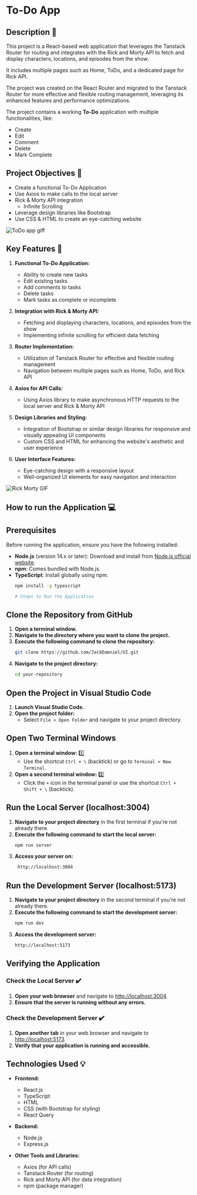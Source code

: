 # **To-Do App**

## **Description** 📝
This project is a React-based web application that leverages the Tanstack Router for routing and integrates with the Rick and Morty API to fetch and display characters, locations, and episodes from the show.

It includes multiple pages such as Home, ToDo, and a dedicated page for Rick API.

The project was created on the React Router and migrated to the Tanstack Router for more effective and flexible routing management, leveraging its enhanced features and performance optimizations. 

The project contains a working **To-Do** application with multiple functionalities, like:
  - Create
  - Edit
  - Comment
  - Delete
  - Mark Complete

## **Project Objectives** 📌

- Create a functional To-Do Application
- Use Axios to make calls to the local server
- Rick & Morty API integration
  - Infinite Scrolling
- Leverage design libraries like Bootstrap
- Use CSS & HTML to create an eye-catching website

![ToDo app giff](https://github.com/JackDamniel/UI/assets/98555418/a216d843-3274-4060-b328-8d893c8808dd)

## Key Features 📜

1. **Functional To-Do Application:**
   - Ability to create new tasks
   - Edit existing tasks
   - Add comments to tasks
   - Delete tasks
   - Mark tasks as complete or incomplete

2. **Integration with Rick & Morty API:**
   - Fetching and displaying characters, locations, and episodes from the show
   - Implementing infinite scrolling for efficient data fetching

3. **Router Implementation:**
   - Utilization of Tanstack Router for effective and flexible routing management
   - Navigation between multiple pages such as Home, ToDo, and Rick API

4. **Axios for API Calls:**
   - Using Axios library to make asynchronous HTTP requests to the local server and Rick & Morty API

5. **Design Libraries and Styling:**
   - Integration of Bootstrap or similar design libraries for responsive and visually appealing UI components
   - Custom CSS and HTML for enhancing the website's aesthetic and user experience

6. **User Interface Features:**
   - Eye-catching design with a responsive layout
   - Well-organized UI elements for easy navigation and interaction
  
![Rick Morty GIF](https://github.com/JackDamniel/UI/assets/98555418/49375d72-e289-41e1-a908-4967a725a4e3)


  ## How to run the Application 💻
  ## Prerequisites

Before running the application, ensure you have the following installed:

- **Node.js** (version 14.x or later): Download and install from [Node.js official website](https://nodejs.org/).
- **npm**: Comes bundled with Node.js.
- **TypeScript**: Install globally using npm.
  ```bash
  npm install -g typescript

  # Steps to Run the Application
  
## Clone the Repository from GitHub

1. **Open a terminal window.**
2. **Navigate to the directory where you want to clone the project.**
3. **Execute the following command to clone the repository:**
   ```bash
   git clone https://github.com/JackDamniel/UI.git
4. **Navigate to the project directory:** 
    ```bash
    cd your-repository

## Open the Project in Visual Studio Code

1. **Launch Visual Studio Code.**
2. **Open the project folder:**
   - Select `File > Open Folder` and navigate to your project directory.

## Open Two Terminal Windows

1. **Open a terminal window:** 1️⃣
   - Use the shortcut `Ctrl + \` (backtick) or go to `Terminal > New Terminal`.
2. **Open a second terminal window:** 2️⃣
   - Click the `+` icon in the terminal panel or use the shortcut `Ctrl + Shift + \` (backtick).

## Run the Local Server (localhost:3004)

1. **Navigate to your project directory** in the first terminal if you're not already there.
2. **Execute the following command to start the local server:**
   ```bash
   npm run server
3. **Access your server on:**
   ```bash
    http://localhost:3004

## Run the Development Server (localhost:5173)
1. **Navigate to your project directory** in the second terminal if you're not already there.
2. **Execute the following command to start the development server:**
   ```bash
   npm run dev
3. **Access the development server:**
   ```bash
   http://localhost:5173

## Verifying the Application

### Check the Local Server ✔️

1. **Open your web browser** and navigate to [http://localhost:3004](http://localhost:3004).
2. **Ensure that the server is running without any errors.**

### Check the Development Server ✔️

1. **Open another tab** in your web browser and navigate to [http://localhost:5173](http://localhost:5173).
2. **Verify that your application is running and accessible.**

  ## Technologies Used 💡
- **Frontend:**
  - React.js
  - TypeScript
  - HTML
  - CSS (with Bootstrap for styling)
  - React Query
    
- **Backend:**
  - Node.js
  - Express.js

- **Other Tools and Libraries:**
  - Axios (for API calls)
  - Tanstack Router (for routing)
  - Rick and Morty API (for data integration)
  - npm (package manager)



